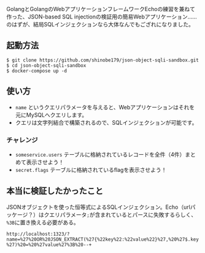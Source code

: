 GolangとGolangのWebアプリケーションフレームワークEchoの練習を兼ねて作った、JSON-based SQL injectionの検証用の簡易Webアプリケーション……のはずが、結局SQLインジェクションなら大体なんでもござれになりました。

## 起動方法

```
$ git clone https://github.com/shinobe179/json-object-sqli-sandbox.git
$ cd json-object-sqli-sandbox
$ docker-compose up -d
```

## 使い方

- `name` というクエリパラメータを与えると、Webアプリケーションはそれを元にMySQLへクエリします。
- クエリは文字列結合で構築されるので、SQLインジェクションが可能です。

### チャレンジ

- `someservice.users` テーブルに格納されているレコードを全件（4件）まとめて表示させよう！
- `secret.flags` テーブルに格納されているflagを表示させよう！

## 本当に検証したかったこと

JSONオブジェクトを使った恒等式によるSQLインジェクション。Echo（urlパッケージ？）はクエリパラメータ`;`が含まれているとパースに失敗するらしく、`%3B`に置き換える必要がある。

`http://localhost:1323/?name=%27%20OR%20JSON_EXTRACT(%27{%22key%22:%22value%22}%27,%20%27$.key%27)%20=%20%27value%27%3B%20--+`
